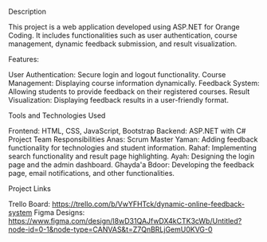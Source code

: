 Description

This project is a web application developed using ASP.NET for Orange Coding. It includes functionalities such as user authentication, course management, dynamic feedback submission, and result visualization.

Features:

User Authentication: Secure login and logout functionality.
Course Management: Displaying course information dynamically.
Feedback System: Allowing students to provide feedback on their registered courses.
Result Visualization: Displaying feedback results in a user-friendly format.

Tools and Technologies Used

Frontend: HTML, CSS, JavaScript, Bootstrap
Backend: ASP.NET with C#
Project Team Responsibilities
Anas: Scrum Master
Yaman: Adding feedback functionality for technologies and student information.
Rahaf: Implementing search functionality and result page highlighting.
Ayah: Designing the login page and the admin dashboard.
Ghayda'a Bdoor: Developing the feedback page, email notifications, and other functionalities.

Project Links

Trello Board: https://trello.com/b/VwYFHTck/dynamic-online-feedback-system
Figma Designs: https://www.figma.com/design/I8wD31QAJfwDX4kCTK3cWb/Untitled?node-id=0-1&node-type=CANVAS&t=Z7QnBRLjGemU0KVG-0

